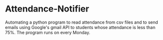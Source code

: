 # Attendance-Notifier

Automating a python program to read attendance from csv files and to send emails using Google's gmail API to students whose attendance is less than 75%.
The program runs on every Monday.

